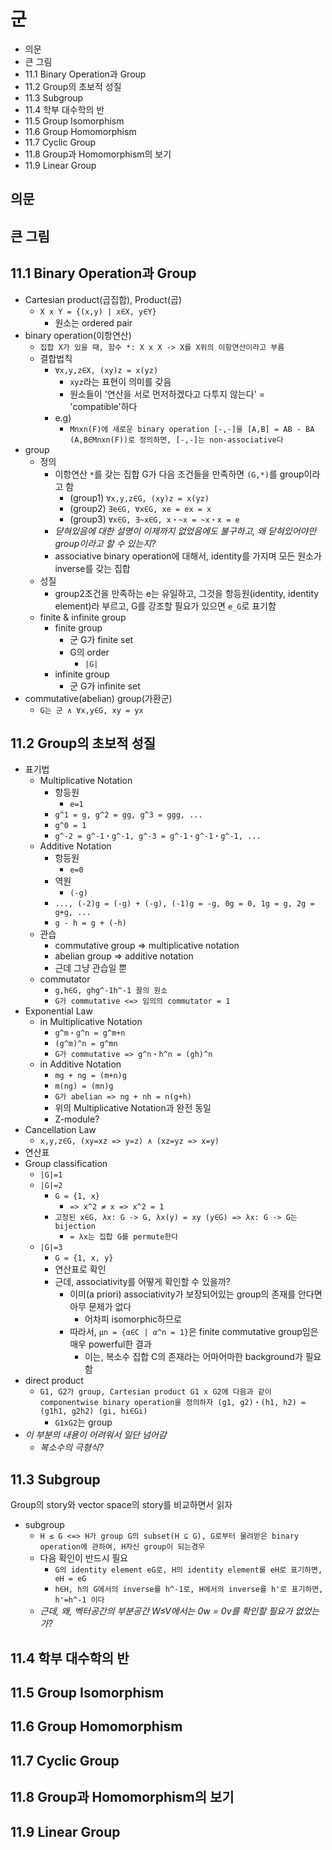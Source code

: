 # 군

- 의문
- 큰 그림
- 11.1 Binary Operation과 Group
- 11.2 Group의 초보적 성질
- 11.3 Subgroup
- 11.4 학부 대수학의 반
- 11.5 Group Isomorphism
- 11.6 Group Homomorphism
- 11.7 Cyclic Group
- 11.8 Group과 Homomorphism의 보기
- 11.9 Linear Group

## 의문

## 큰 그림

## 11.1 Binary Operation과 Group

- Cartesian product(곱집합), Product(곱)
  - `X x Y = {(x,y) | x∈X, y∈Y}`
    - 원소는 ordered pair
- binary operation(이항연산)
  - `집합 X가 있을 때, 함수 *: X x X -> X를 X위의 이항연산이라고 부름`
  - 결합법칙
    - `∀x,y,z∈X, (xy)z = x(yz)`
      - `xyz`라는 표현이 의미를 갖음
      - 원소들이 '연산을 서로 먼저하겠다고 다투지 않는다' = 'compatible'하다
    - e.g)
      - `Mnxn(F)에 새로운 binary operation [-,-]을 [A,B] = AB - BA (A,B∈Mnxn(F))로 정의하면, [-,-]는 non-associative다`
- group
  - 정의
    - 이항연산 `*`를 갖는 집합 G가 다음 조건들을 만족하면 `(G,*)`를 group이라고 함
      - (group1) `∀x,y,z∈G, (xy)z = x(yz)`
      - (group2) `∃e∈G, ∀x∈G, xe = ex = x`
      - (group3) `∀x∈G, ∃~x∈G, x・~x = ~x・x = e`
    - *닫혀있음에 대한 설명이 이제까지 없었음에도 불구하고, 왜 닫혀있어야만 group이라고 할 수 있는지?*
    - associative binary operation에 대해서, identity를 가지며 모든 원소가 inverse를 갖는 집합
  - 성질
    - group2조건을 만족하는 e는 유일하고, 그것을 항등원(identity, identity element)라 부르고, G를 강조할 필요가 있으면 `e_G`로 표기함
  - finite & infinite group
    - finite group
      - 군 G가 finite set
      - G의 order
        - `|G|`
    - infinite group
      - 군 G가 infinite set
- commutative(abelian) group(가환군)
  - `G는 군 ∧ ∀x,y∈G, xy = yx`

## 11.2 Group의 초보적 성질

- 표기법
  - Multiplicative Notation
    - 항등원
      - `e=1`
    - `g^1 = g, g^2 = gg, g^3 = ggg, ...`
    - `g^0 = 1`
    - `g^-2 = g^-1・g^-1, g^-3 = g^-1・g^-1・g^-1, ...`
  - Additive Notation
    - 항등원
      - `e=0`
    - 역원
      - `(-g)`
    - `..., (-2)g = (-g) + (-g), (-1)g = -g, 0g = 0, 1g = g, 2g = g+g, ...`
    - `g - h = g + (-h)`
  - 관습
    - commutative group => multiplicative notation
    - abelian group => additive notation
    - 근데 그냥 관습일 뿐
  - commutator
    - `g,h∈G, ghg^-1h^-1 꼴의 원소`
    - `G가 commutative <=> 임의의 commutator = 1`
- Exponential Law
  - in Multiplicative Notation
    - `g^m・g^n = g^m+n`
    - `(g^m)^n = g^mn`
    - `G가 commutative => g^n・h^n = (gh)^n`
  - in Additive Notation
    - `mg + ng = (m+n)g`
    - `m(ng) = (mn)g`
    - `G가 abelian => ng + nh = n(g+h)`
    - 위의 Multiplicative Notation과 완전 동일
    - Z-module?
- Cancellation Law
  - `x,y,z∈G, (xy=xz => y=z) ∧ (xz=yz => x=y)`
- 연산표
- Group classification
  - `|G|=1`
  - `|G|=2`
    - `G = {1, x}`
      - `=> x^2 ≠ x => x^2 = 1`
    - `고정된 x∈G, λx: G -> G, λx(y) = xy (y∈G) => λx: G -> G는 bijection`
      - `= λx는 집합 G를 permute한다`
  - `|G|=3`
    - `G = {1, x, y}`
    - 연산표로 확인
    - 근데, associativity를 어떻게 확인할 수 있을까?
      - 이미(a priori) associativity가 보장되어있는 group의 존재를 안다면 아무 문제가 없다
        - 어차피 isomorphic하므로
      - 따라서, `μn = {α∈C | α^n = 1}`은 finite commutative group임은 매우 powerful한 결과
        - 이는, 복소수 집합 C의 존재라는 어마어마한 background가 필요함
- direct product
  - `G1, G2가 group, Cartesian product G1 x G2에 다음과 같이 componentwise binary operation을 정의하자 (g1, g2)・(h1, h2) = (g1h1, g2h2) (gi, hi∈Gi)`
    - `G1xG2`는 group
- *이 부분의 내용이 어려워서 일단 넘어감*
  - *복소수의 극형식?*

## 11.3 Subgroup

Group의 story와 vector space의 story를 비교하면서 읽자

- subgroup
  - `H ≤ G <=> H가 group G의 subset(H ⊆ G), G로부터 물려받은 binary operation에 관하여, H자신 group이 되는경우`
  - 다음 확인이 반드시 필요
    - `G의 identity element eG로, H의 identity element를 eH로 표기하면, eH = eG`
    - `h∈H, h의 G에서의 inverse를 h^-1로, H에서의 inverse를 h'로 표기하면, h'=h^-1 이다`
  - *근데, 왜, 벡터공간의 부분공간 W≤V에서는 0w = 0v를 확인할 필요가 없었는가?*

## 11.4 학부 대수학의 반

## 11.5 Group Isomorphism

## 11.6 Group Homomorphism

## 11.7 Cyclic Group

## 11.8 Group과 Homomorphism의 보기

## 11.9 Linear Group
